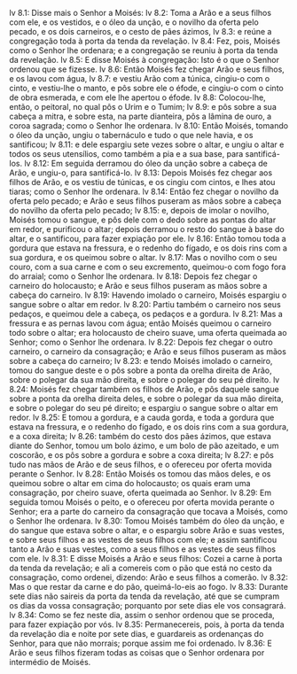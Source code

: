 lv 8.1: Disse mais o Senhor a Moisés:
lv 8.2: Toma a Arão e a seus filhos com ele, e os vestidos, e o óleo da unção, e o novilho da oferta pelo pecado, e os dois carneiros, e o cesto de pães ázimos,
lv 8.3: e reúne a congregação toda à porta da tenda da revelação.
lv 8.4: Fez, pois, Moisés como o Senhor lhe ordenara; e a congregação se reuniu à porta da tenda da revelação.
lv 8.5: E disse Moisés à congregação: Isto é o que o Senhor ordenou que se fizesse.
lv 8.6: Então Moisés fez chegar Arão e seus filhos, e os lavou com água,
lv 8.7: e vestiu Arão com a túnica, cingiu-o com o cinto, e vestiu-lhe o manto, e pôs sobre ele o éfode, e cingiu-o com o cinto de obra esmerada, e com ele lhe apertou o éfode.
lv 8.8: Colocou-lhe, então, o peitoral, no qual pôs o Urim e o Tumim;
lv 8.9: e pôs sobre a sua cabeça a mitra, e sobre esta, na parte dianteira, pôs a lâmina de ouro, a coroa sagrada; como o Senhor lhe ordenara.
lv 8.10: Então Moisés, tomando o óleo da unção, ungiu o tabernáculo e tudo o que nele havia, e os santificou;
lv 8.11: e dele espargiu sete vezes sobre o altar, e ungiu o altar e todos os seus utensílios, como também a pia e a sua base, para santificá-los.
lv 8.12: Em seguida derramou do óleo da unção sobre a cabeça de Arão, e ungiu-o, para santificá-lo.
lv 8.13: Depois Moisés fez chegar aos filhos de Arão, e os vestiu de túnicas, e os cingiu com cintos, e lhes atou tiaras; como o Senhor lhe ordenara.
lv 8.14: Então fez chegar o novilho da oferta pelo pecado; e Arão e seus filhos puseram as mãos sobre a cabeça do novilho da oferta pelo pecado;
lv 8.15: e, depois de imolar o novilho, Moisés tomou o sangue, e pôs dele com o dedo sobre as pontas do altar em redor, e purificou o altar; depois derramou o resto do sangue à base do altar, e o santificou, para fazer expiação por ele.
lv 8.16: Então tomou toda a gordura que estava na fressura, e o redenho do fígado, e os dois rins com a sua gordura, e os queimou sobre o altar.
lv 8.17: Mas o novilho com o seu couro, com a sua carne e com o seu excremento, queimou-o com fogo fora do arraial; como o Senhor lhe ordenara.
lv 8.18: Depois fez chegar o carneiro do holocausto; e Arão e seus filhos puseram as mãos sobre a cabeça do carneiro.
lv 8.19: Havendo imolado o carneiro, Moisés espargiu o sangue sobre o altar em redor.
lv 8.20: Partiu também o carneiro nos seus pedaços, e queimou dele a cabeça, os pedaços e a gordura.
lv 8.21: Mas a fressura e as pernas lavou com água; então Moisés queimou o carneiro todo sobre o altar; era holocausto de cheiro suave, uma oferta queimada ao Senhor; como o Senhor lhe ordenara.
lv 8.22: Depois fez chegar o outro carneiro, o carneiro da consagração; e Arão e seus filhos puseram as mãos sobre a cabeça do carneiro;
lv 8.23: e tendo Moisés imolado o carneiro, tomou do sangue deste e o pôs sobre a ponta da orelha direita de Arão, sobre o polegar da sua mão direita, e sobre o polegar do seu pé direito.
lv 8.24: Moisés fez chegar também os filhos de Arão, e pôs daquele sangue sobre a ponta da orelha direita deles, e sobre o polegar da sua mão direita, e sobre o polegar do seu pé direito; e espargiu o sangue sobre o altar em redor.
lv 8.25: E tomou a gordura, e a cauda gorda, e toda a gordura que estava na fressura, e o redenho do fígado, e os dois rins com a sua gordura, e a coxa direita;
lv 8.26: também do cesto dos pães ázimos, que estava diante do Senhor, tomou um bolo ázimo, e um bolo de pão azeitado, e um coscorão, e os pôs sobre a gordura e sobre a coxa direita;
lv 8.27: e pôs tudo nas mãos de Arão e de seus filhos, e o ofereceu por oferta movida perante o Senhor.
lv 8.28: Então Moisés os tomou das mãos deles, e os queimou sobre o altar em cima do holocausto; os quais eram uma consagração, por cheiro suave, oferta queimada ao Senhor.
lv 8.29: Em seguida tomou Moisés o peito, e o ofereceu por oferta movida perante o Senhor; era a parte do carneiro da consagração que tocava a Moisés, como o Senhor lhe ordenara.
lv 8.30: Tomou Moisés também do óleo da unção, e do sangue que estava sobre o altar, e o espargiu sobre Arão e suas vestes, e sobre seus filhos e as vestes de seus filhos com ele; e assim santificou tanto a Arão e suas vestes, como a seus filhos e as vestes de seus filhos com ele.
lv 8.31: E disse Moisés a Arão e seus filhos: Cozei a carne à porta da tenda da revelação; e ali a comereis com o pão que está no cesto da consagração, como ordenei, dizendo: Arão e seus filhos a comerão.
lv 8.32: Mas o que restar da carne e do pão, queimá-lo-eis ao fogo.
lv 8.33: Durante sete dias não saireis da porta da tenda da revelação, até que se cumpram os dias da vossa consagração; porquanto por sete dias ele vos consagrará.
lv 8.34: Como se fez neste dia, assim o senhor ordenou que se proceda, para fazer expiação por vós.
lv 8.35: Permanecereis, pois, à porta da tenda da revelação dia e noite por sete dias, e guardareis as ordenanças do Senhor, para que não morrais; porque assim me foi ordenado.
lv 8.36: E Arão e seus filhos fizeram todas as coisas que o Senhor ordenara por intermédio de Moisés.
